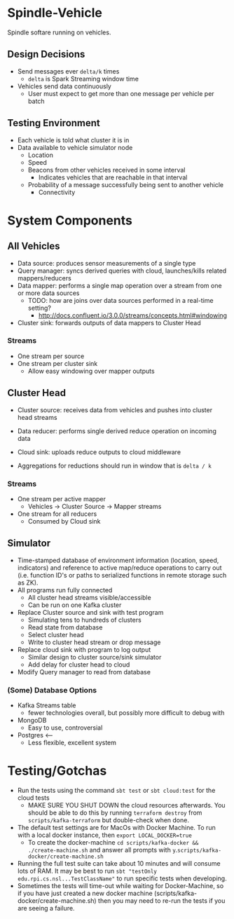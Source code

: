 # Spindle-Vehicle

Spindle softare running on vehicles.

## Design Decisions

- Send messages ever `delta/k` times
    - `delta` is Spark Streaming window time
- Vehicles send data continuously
    - User must expect to get more than one message per vehicle per batch

## Testing Environment

- Each vehicle is told what cluster it is in
- Data available to vehicle simulator node
    - Location
    - Speed
    - Beacons from other vehicles received in some interval
        - Indicates vehicles that are reachable in that interval
    - Probability of a message successfully being sent to another vehicle
        - Connectivity

# System Components

## All Vehicles

- Data source: produces sensor measurements of a single type
- Query manager: syncs derived queries with cloud, launches/kills related mappers/reducers
- Data mapper: performs a single map operation over a stream from one or more data sources
    - TODO: how are joins over data sources performed in a real-time setting?
        - <http://docs.confluent.io/3.0.0/streams/concepts.html#windowing>
- Cluster sink: forwards outputs of data mappers to Cluster Head

### Streams

- One stream per source
- One stream per cluster sink
    - Allow easy windowing over mapper outputs

## Cluster Head 

- Cluster source: receives data from vehicles and pushes into cluster head streams
- Data reducer: performs single derived reduce operation on incoming data
- Cloud sink: uploads reduce outputs to cloud middleware

- Aggregations for reductions should run in window that is `delta / k`

### Streams

- One stream per active mapper
    - Vehicles -> Cluster Source -> Mapper streams
- One stream for all reducers
    - Consumed by Cloud sink

## Simulator

- Time-stamped database of environment information (location, speed, indicators)
and reference to active map/reduce operations to carry out (i.e. function ID's or 
paths to serialized functions in remote storage such as ZK).
- All programs run fully connected
    - All cluster head streams visible/accessible
    - Can be run on one Kafka cluster
- Replace Cluster source and sink with test program
    - Simulating tens to hundreds of clusters
    - Read state from database
    - Select cluster head
    - Write to cluster head stream or drop message
- Replace cloud sink with program to log output 
    - Similar design to cluster source/sink simulator
    - Add delay for cluster head to cloud
- Modify Query manager to read from database

### (Some) Database Options

- Kafka Streams table
    - fewer technologies overall, but possibly more difficult to debug with
- MongoDB
    - Easy to use, controversial
- Postgres <--
    - Less flexible, excellent system

# Testing/Gotchas

- Run the tests using the command `sbt test` or `sbt cloud:test` for the cloud tests
    - MAKE SURE YOU SHUT DOWN the cloud resources afterwards. 
    You should be able to do this by running `terraform destroy` from `scripts/kafka-terraform` but double-check when done.
- The default test settings are for MacOs with Docker Machine. To run with a local docker instance, then `export LOCAL_DOCKER=true`
    - To create the docker-machine `cd scripts/kafka-docker && ./create-machine.sh` and answer all prompts with `y`.`scripts/kafka-docker/create-machine.sh`
- Running the full test suite can take about 10 minutes and will consume lots of RAM. It may be best to run 
`sbt "testOnly edu.rpi.cs.nsl...TestClassName"` to run specific tests when developing.
- Sometimes the tests will time-out while waiting for Docker-Machine, so if you have just created a new docker machine (scripts/kafka-docker/create-machine.sh)
then you may need to re-run the tests if you are seeing a failure.
